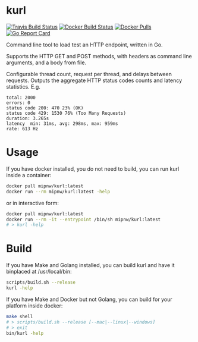 # kurl
[![Travis Build Status](https://img.shields.io/travis/com/mipnw/kurl)](https://travis-ci.com/mipnw/kurl)
[![Docker Build Status](https://img.shields.io/docker/cloud/build/mipnw/kurl)](https://hub.docker.com/r/mipnw/kurl)
[![Docker Pulls](https://img.shields.io/docker/pulls/mipnw/kurl)](https://hub.docker.com/r/mipnw/kurl)
[![Go Report Card](https://goreportcard.com/badge/github.com/mipnw/kurl)](https://goreportcard.com/report/github.com/mipnw/kurl)


Command line tool to load test an HTTP endpoint, written in Go.

Supports the HTTP GET and POST methods, with headers as command line arguments, and a body from file.

Configurable thread count, request per thread, and delays between requests. Outputs the aggregate HTTP status codes counts and latency statistics. E.g.
```
total: 2000
errors: 0
status code 200: 470 23% (OK)
status code 429: 1530 76% (Too Many Requests)
duration: 3.265s
latency  min: 31ms, avg: 298ms, max: 959ms
rate: 613 Hz
```

# Usage
If you have docker installed, you do not need to build, you can run kurl inside a container:
```bash
docker pull mipnw/kurl:latest
docker run --rm mipnw/kurl:latest -help
```
or in interactive form:
```bash
docker pull mipnw/kurl:latest
docker run --rm -it --entrypoint /bin/sh mipnw/kurl:latest
# > kurl -help
```

# Build
If you have Make and Golang installed, you can build kurl and have it binplaced at /usr/local/bin:
```bash
scripts/build.sh --release
kurl -help
```

If you have Make and Docker but not Golang, you can build for your platform inside docker:
```bash
make shell
# > scripts/build.sh --release [--mac|--linux|--windows]
# > exit
bin/kurl -help
```
